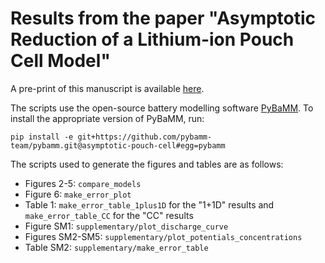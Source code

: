 # Results from the paper "Asymptotic Reduction of a Lithium-ion Pouch Cell Model"

A pre-print of this manuscript is available [here](https://arxiv.org/abs/2005.05127).

The scripts use the open-source battery modelling software [PyBaMM](https://github.com/pybamm-team/PyBaMM). To install the appropriate version of PyBaMM, run:
```
pip install -e git+https://github.com/pybamm-team/pybamm.git@asymptotic-pouch-cell#egg=pybamm
```

The scripts used to generate the figures and tables are as follows:

- Figures 2-5: `compare_models`
- Figure 6: `make_error_plot`
- Table 1: `make_error_table_1plus1D` for the "1+1D" results and ` make_error_table_CC` for the "CC" results
- Figure SM1: `supplementary/plot_discharge_curve`
- Figures SM2-SM5: `supplementary/plot_potentials_concentrations`
- Table SM2: `supplementary/make_error_table`
